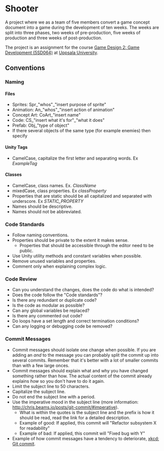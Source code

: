 # Shooter
A project where we as a team of five members convert a game concept document into a game during the development of ten weeks. The weeks are split into three phases, two weeks of pre-production, five weeks of production and three weeks of post-production.

The project is an assignment for the course [Game Design 2: Game Development (5SD064)](http://www.uu.se/en/admissions/master/selma/kursplan/?kpid=33553) at [Uppsala University](http://www.uu.se/en).

## Conventions

### Naming
#### Files
- Sprites: Spr\_"whos"\_"insert purpose of sprite"
- Animation: An\_"whos"\_"insert action of animation"
- Concept Art: CoArt\_"insert name"
- Code: CS\_"insert what it's for"\_"what it does"
- Prefab: Obj\_"type of object"
- If there several objects of the same type (for example enemies) then specify

#### Unity Tags
- CamelCase, capitalize the first letter and separating words. Ex _ExampleTag_

#### Classes
- CamelCase, class names. Ex. _ClassName_
- mixedCase, class properties. Ex _classProperty_
- Properties that are static should be all capitalized and separated with underscore. Ex _STATIC_PROPERTY_
- Names should be descriptive.
- Names should not be abbreviated.

### Code Standards
- Follow naming conventions.
- Properties should be private to the extent it makes sense.
	- Properties that should be accessible through the editor need to be public.
- Use Unity utility methods and constant variables when possible.
- Remove unused variables and properties.
- Comment only when explaining complex logic.

### Code Review
- Can you understand the changes, does the code do what is intended?
- Does the code follow the "Code standards"?
- Is there any redundant or duplicate code?
- Is the code as modular as possible?
- Can any global variables be replaced?
- Is there any commented out code?
- Do loops have a set length and correct termination conditions?
- Can any logging or debugging code be removed?

### Commit Messages
- Commit messages should isolate one change when possible. If you are adding an _and_ to the message you can probably split the commit up into several commits. Remember that it's better with a lot of smaller commits than with a few large onces.
- Commit messages should explain what and why you have changed something rather than how. The actual content of the commit already explains _how_ so you don't have to do it again.
- Limit the subject line to 50 characters.
- Capitalize the subject line.
- Do not end the subject line with a period.
- Use the imperative mood in the subject line (more information: http://chris.beams.io/posts/git-commit/#imperative).
	- What is within the quotes is the subject line and the prefix is how it should be read, read the link for a detailed description.
	- Example of good: If applied, this commit will "Refactor subsystem X for readability"
	- Example of bad: If applied, this commit will "Fixed bug with Y"
- Example of how commit messages have a tendency to deteriorate, [xkcd: Git commit](https://xkcd.com/1296/).

